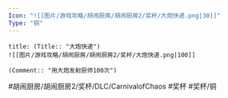```yaml
---
Icon: "![[图片/游戏攻略/胡闹厨房/胡闹厨房2/奖杯/大炮快递.png|30]]"
Type: "铜"
---
```

```ad-common-bronze-trophy
title: (Title:: "大炮快递")
![[图片/游戏攻略/胡闹厨房/胡闹厨房2/奖杯/大炮快递.png|100]]

(Comment:: "用大炮发射厨师100次")
```

#胡闹厨房/胡闹厨房2/奖杯/DLC/CarnivalofChaos #奖杯 #奖杯/铜
